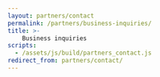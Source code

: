 ```yaml
---
layout: partners/contact
permalink: /partners/business-inquiries/
title: >-
    Business inquiries
scripts:
  - /assets/js/build/partners_contact.js
redirect_from: partners/contact/
---
```

